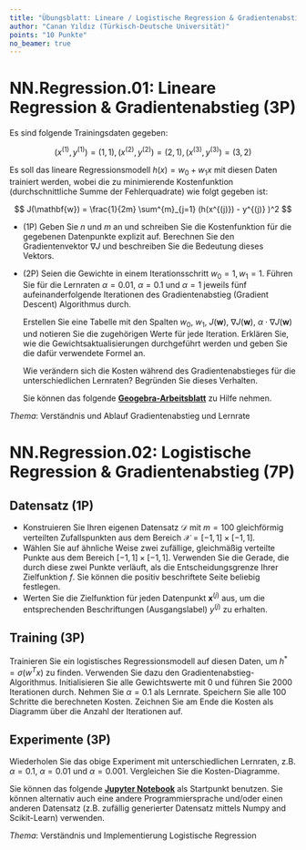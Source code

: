 ```yaml
---
title: "Übungsblatt: Lineare / Logistische Regression & Gradientenabstieg"
author: "Canan Yıldız (Türkisch-Deutsche Universität)"
points: "10 Punkte"
no_beamer: true
---
```





# NN.Regression.01: Lineare Regression & Gradientenabstieg (3P)

Es sind folgende Trainingsdaten gegeben:

$$ ( x^{(1)}, y^{(1)} ) = (1, 1), ( x^{(2)}, y^{(2)} ) = (2, 1), ( x^{(3)}, y^{(3)} ) = (3, 2) $$

Es soll das lineare Regressionsmodell $h(x) = w_0 + w_1 x$ mit diesen Daten trainiert werden, wobei die zu minimierende Kostenfunktion (durchschnittliche Summe der Fehlerquadrate) wie folgt gegeben ist:

$$ J(\mathbf{w}) = \frac{1}{2m} \sum^{m}_{j=1} (h(x^{(j)}) - y^{(j)} )^2 $$

*   (1P) Geben Sie $n$ und $m$ an und schreiben Sie die Kostenfunktion für die gegebenen Datenpunkte explizit auf. Berechnen Sie den Gradientenvektor $\nabla J$ und beschreiben Sie die Bedeutung dieses Vektors.

*   (2P) Seien die Gewichte in einem Iterationsschritt $w_0 = 1, w_1 = 1$. Führen Sie für die Lernraten $\alpha=0.01$, $\alpha=0.1$ und $\alpha=1$ jeweils fünf aufeinanderfolgende Iterationen des Gradientenabstieg (Gradient Descent) Algorithmus durch.

    Erstellen Sie eine Tabelle mit den Spalten $w_0$, $w_1$, $J(\mathbf{w})$, $\nabla J(\mathbf{w})$, $\alpha \cdot \nabla J(\mathbf{w})$ und notieren Sie die zugehörigen Werte für jede Iteration. Erklären Sie, wie die Gewichtsaktualisierungen durchgeführt werden und geben Sie die dafür verwendete Formel an.

    Wie verändern sich die Kosten während des Gradientenabstieges für die unterschiedlichen Lernraten? Begründen Sie dieses Verhalten.

    Sie können das folgende [**Geogebra-Arbeitsblatt**](https://www.geogebra.org/classic/rcfffgsj) zu Hilfe nehmen.

*Thema*: Verständnis und Ablauf Gradientenabstieg und Lernrate


# NN.Regression.02: Logistische Regression & Gradientenabstieg (7P)

## Datensatz (1P)
*   Konstruieren Sie Ihren eigenen Datensatz $\mathcal{D}$ mit $m=100$ gleichförmig verteilten Zufallspunkten aus dem Bereich $\mathcal{X}=[−1, 1]\times[−1, 1]$.
*   Wählen Sie auf ähnliche Weise zwei zufällige, gleichmäßig verteilte Punkte aus dem Bereich $[−1, 1]\times[−1, 1]$. Verwenden Sie die Gerade, die durch diese zwei Punkte verläuft, als die Entscheidungsgrenze Ihrer Zielfunktion $f$. Sie können die positiv beschriftete Seite beliebig festlegen.
*   Werten Sie die Zielfunktion für jeden Datenpunkt $\mathbf{x}^{(j)}$ aus, um die entsprechenden Beschriftungen (Ausgangslabel) $y^{(j)}$ zu erhalten.

## Training (3P)
Trainieren Sie ein logistisches Regressionsmodell auf diesen Daten, um
$h^{*}=\sigma(w^T x)$ zu finden. Verwenden Sie dazu den Gradientenabstieg-Algorithmus. Initialisieren Sie alle Gewichtswerte mit 0 und führen Sie 2000 Iterationen durch. Nehmen Sie $\alpha=0.1$ als Lernrate. Speichern Sie alle 100 Schritte die berechneten Kosten. Zeichnen Sie am Ende die Kosten als Diagramm über die Anzahl der Iterationen auf.

## Experimente (3P)
Wiederholen Sie das obige Experiment mit unterschiedlichen Lernraten, z.B. $\alpha=0.1$, $\alpha=0.01$ und $\alpha=0.001$. Vergleichen Sie die Kosten-Diagramme.

Sie können das folgende [**Jupyter Notebook**](https://github.com/Artificial-Intelligence-HSBI-TDU/KI-Vorlesung/blob/master/homework/files/logistische_regression_starter.ipynb) als Startpunkt benutzen. Sie können alternativ auch eine andere Programmiersprache und/oder einen anderen Datensatz (z.B. zufällig generierter Datensatz mittels Numpy and Scikit-Learn) verwenden.

*Thema*: Verständnis und Implementierung Logistische Regression
